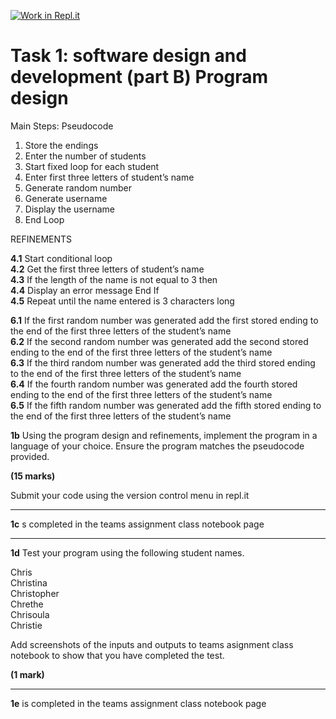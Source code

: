 [![Work in Repl.it](https://classroom.github.com/assets/work-in-replit-14baed9a392b3a25080506f3b7b6d57f295ec2978f6f33ec97e36a161684cbe9.svg)](https://classroom.github.com/online_ide?assignment_repo_id=4404140&assignment_repo_type=AssignmentRepo)
# Task 1: software design and development (part B) Program design 

Main Steps: Pseudocode 

1. Store the endings
2. Enter the number of students
3. Start fixed loop for each student 
4. Enter first three letters of student’s name
5. Generate random number
6. Generate username
7. Display the username 
8. End Loop 

REFINEMENTS 

**4.1** Start conditional loop\
**4.2** Get the first three letters of student’s name\
**4.3** If the length of the name is not equal to 3 then\
**4.4** Display an error message End If\
**4.5** Repeat until the name entered is 3 characters long

**6.1** If the first random number was generated add the first stored ending to the end of the first three letters of the student’s name\
**6.2** If the second random number was generated add the second stored ending to the end of the first three letters of the student’s name\
**6.3** If the third random number was generated add the third stored ending to the end of the first three letters of the student’s name\
**6.4** If the fourth random number was generated add the fourth stored ending to the end of the first three letters of the student’s name\
**6.5** If the fifth random number was generated add the fifth stored ending to the end of the first three letters of the student’s name

**1b** Using the program design and refinements, implement the program in a language of your choice. Ensure the program matches the pseudocode provided. 

**(15 marks)**

Submit your code using the version control menu in repl.it

***

**1c** s completed in the teams assignment class notebook page

***

**1d** Test your program using the following student names. 

Chris\
Christina\
Christopher\
Chrethe\
Chrisoula\
Christie

Add screenshots of the inputs and outputs to teams asignment class notebook to show that you have completed the test. 

**(1 mark)**

***

**1e** is completed in the teams assignment class notebook page
